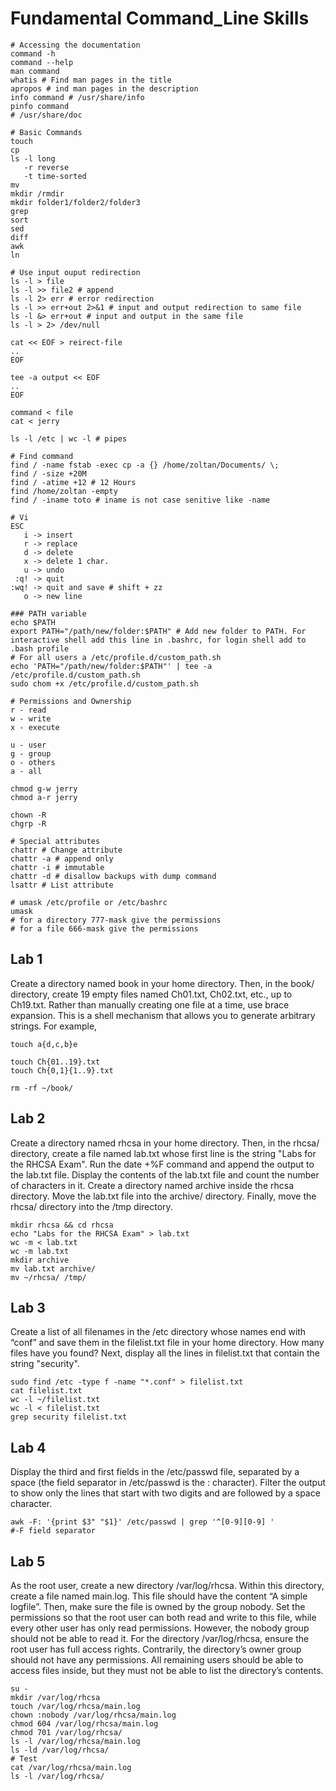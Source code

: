 # Fundamental Command_Line Skills

```shell
# Accessing the documentation
command -h
command --help
man command
whatis # Find man pages in the title
apropos # ind man pages in the description
info command # /usr/share/info
pinfo command
# /usr/share/doc

# Basic Commands
touch
cp
ls -l long
   -r reverse
   -t time-sorted
mv
mkdir /rmdir
mkdir folder1/folder2/folder3
grep
sort
sed
diff
awk
ln

# Use input ouput redirection
ls -l > file
ls -l >> file2 # append
ls -l 2> err # error redirection
ls -l >> err+out 2>&1 # input and output redirection to same file
ls -l &> err+out # input and output in the same file
ls -l > 2> /dev/null

cat << EOF > reirect-file
..
EOF

tee -a output << EOF
..
EOF

command < file
cat < jerry

ls -l /etc | wc -l # pipes

# Find command
find / -name fstab -exec cp -a {} /home/zoltan/Documents/ \;
find / -size +20M
find / -atime +12 # 12 Hours
find /home/zoltan -empty
find / -iname toto # iname is not case senitive like -name

# Vi
ESC
   i -> insert
   r -> replace
   d -> delete
   x -> delete 1 char.
   u -> undo
 :q! -> quit
:wq! -> quit and save # shift + zz
   o -> new line

### PATH variable
echo $PATH
export PATH="/path/new/folder:$PATH" # Add new folder to PATH. For interactive shell add this line in .bashrc, for login shell add to .bash profile
# For all users a /etc/profile.d/custom_path.sh
echo 'PATH="/path/new/folder:$PATH"' | tee -a /etc/profile.d/custom_path.sh
sudo chom +x /etc/profile.d/custom_path.sh

# Permissions and Ownership
r - read
w - write
x - execute

u - user
g - group
o - others
a - all

chmod g-w jerry
chmod a-r jerry

chown -R
chgrp -R

# Special attributes 
chattr # Change attribute
chattr -a # append only
chattr -i # immutable
chattr -d # disallow backups with dump command
lsattr # List attribute

# umask /etc/profile or /etc/bashrc
umask
# for a directory 777-mask give the permissions
# for a file 666-mask give the permissions

```

## Lab 1

Create a directory named book in your home directory. Then, in the book/ directory, create 19 empty files named Ch01.txt, Ch02.txt, etc., up to Ch19.txt.
Rather than manually creating one file at a time, use brace expansion. This is a shell mechanism that allows you to generate arbitrary strings. For example,

```Shell
touch a{d,c,b}e

touch Ch{01..19}.txt
touch Ch{0,1}{1..9}.txt

rm -rf ~/book/
```

## Lab 2

Create a directory named rhcsa in your home directory. Then, in the rhcsa/ directory, create a file named lab.txt whose first line is the string "Labs for the RHCSA Exam".
Run the date +%F command and append the output to the lab.txt file.
Display the contents of the lab.txt file and count the number of characters in it.
Create a directory named archive inside the rhcsa directory.
Move the lab.txt file into the archive/ directory.
Finally, move the rhcsa/ directory into the /tmp directory.

```Shell
mkdir rhcsa && cd rhcsa
echo "Labs for the RHCSA Exam" > lab.txt
wc -m < lab.txt
wc -m lab.txt
mkdir archive
mv lab.txt archive/
mv ~/rhcsa/ /tmp/
```

## Lab 3

Create a list of all filenames in the /etc directory whose names end with “conf” and save them in the filelist.txt file in your home directory.
How many files have you found?
Next, display all the lines in filelist.txt that contain the string "security".

```Shell
sudo find /etc -type f -name "*.conf" > filelist.txt
cat filelist.txt
wc -l ~/filelist.txt
wc -l < filelist.txt
grep security filelist.txt
```

## Lab 4

Display the third and first fields in the /etc/passwd file, separated by a space (the field separator in /etc/passwd is the : character). Filter the output to show only the lines that start with two digits and are followed by a space character.

```Shell
awk -F: '{print $3" "$1}' /etc/passwd | grep '^[0-9][0-9] '
#-F field separator
```

## Lab 5

As the root user, create a new directory /var/log/rhcsa. Within this directory, create a file named main.log. This file should have the content “A simple logfile”.
Then, make sure the file is owned by the group nobody. Set the permissions so that the root user can both read and write to this file, while every other user has only read permissions. However, the nobody group should not be able to read it.
For the directory /var/log/rhcsa, ensure the root user has full access rights. Contrarily, the directory’s owner group should not have any permissions. All remaining users should be able to access files inside, but they must not be able to list the directory’s contents.

```Shell
su -
mkdir /var/log/rhcsa
touch /var/log/rhcsa/main.log
chown :nobody /var/log/rhcsa/main.log
chmod 604 /var/log/rhcsa/main.log
chmod 701 /var/log/rhcsa/
ls -l /var/log/rhcsa/main.log
ls -ld /var/log/rhcsa/
# Test
cat /var/log/rhcsa/main.log
ls -l /var/log/rhcsa/
```
